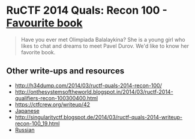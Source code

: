 # RuCTF 2014 Quals: Recon 100 - [Favourite book](https://github.com/HackerDom/ructf-2014-quals/tree/master/tasks/favourite_book)

> Have you ever met Olimpiada Balalaykina?
> She is a young girl who likes to chat and dreams to meet Pavel Durov.
> We'd like to know her favorite book.

## Other write-ups and resources

* <http://h34dump.com/2014/03/ructf-quals-2014-recon-100/>
* <http://onthesystemsoftheworld.blogspot.in/2014/03/ructf-2014-qualifiers-recon-100300400.html>
* <https://ctfcrew.org/writeup/42>
* [Japanese](http://xrekkusu.hatenablog.jp/entry/2014/03/11/143840)
* <http://singularityctf.blogspot.de/2014/03/ructf-quals-2014-writeup-recon-100_19.html>
* [Russian](http://singularityctf.blogspot.de/2014/03/ructf-quals-2014-writeup-recon-100.html)
